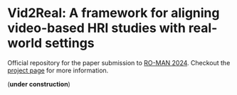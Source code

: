 # Vid2Real: A framework for aligning video-based HRI studies with real-world settings
Official repository for the paper submission to [RO-MAN 2024](https://www.ro-man2024.org/). Checkout the [project page](https://vid2real.github.io/vid2realHRI/) for more information.

(**under construction**)
